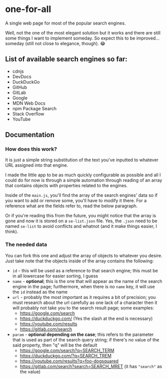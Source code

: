 # one-for-all
A single web page for most of the popular search engines.

Well, not the one of the most elegant solution but it works and there are still some things I want to implement someday. So expect this to be improved... someday (still not close to elegance, though). 😂
## List of available search engines so far:
- cdnjs
- DevDocs
- DuckDuckGo
- GitHub
- GitLab
- Google
- MDN Web Docs
- npm Package Search
- Stack Overflow
- YouTube

## Documentation
### How does this work?
It is just a simple string substitution of the text you've inputted to whatever URL assigned into that engine.

I made the little app to be as much quickly configurable as possible and all I could do for now is through a simple automation through reading of an array that contains objects with properties related to the engines.

Inside of the `main.js`, you'll find the array of the search engines' data so if you want to add or remove some, you'll have to modify it there. For a reference what are the fields refer to, read the below paragraph.

Or if you're reading this from the future, you might notice that the array is gone and now it is stored on a `se-list.json` file. Yes, the `.json` need to be named `se-list` to avoid conflicts and whatnot (and it make things easier, I think).

### The needed data
You can fork this one and adjust the array of objects to whatever you desire. Just take note that the objects inside of the array contains the following:
- `id` - this will be used as a reference to that search engine; this must be in all lowercase for easier sorting, I guess
- `name` - **optional**; this is the one that will appear as the name of the search engine in the page; furthermore, when there is no `name` key, it will use the `id` instead as the name
- `url` - probably the most important as it requires a bit of precision; you must research about the url carefully as one lack of a character then it will probably not take you to the search result page; some examples:
    - https://google.com/search
    - https://duckduckgo.com/ (Yes the slash at the end is necessary)
    - https://youtube.com/results
    - https://gitlab.com/search
- `param` - **optional depending on the case**; this refers to the parameter that is used as part of the search query string; if there's no value of the said property, then "q" will be the default
    - https://google.com/search?q=SEARCH_TERM
    - https://duckduckgo.com/?q=SEARCH_TREM
    - https://youtube.com/results?q=foo-dogsquared
    - https://gitlab.com/search?search=SEARCH_MRET (it has `"search"` as the value)